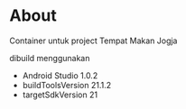 About
==========

Container untuk project Tempat Makan Jogja

dibuild menggunakan
- Android Studio 1.0.2
- buildToolsVersion 21.1.2
- targetSdkVersion 21